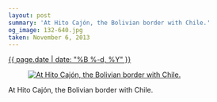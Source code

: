 ```yaml
---
layout: post
summary: 'At Hito Cajón, the Bolivian border with Chile.'
og_image: 132-640.jpg
taken: November 6, 2013
---
```


<div class="post">
 <time>
  <a href="/132">
   {{ page.date | date: "%B %-d, %Y" }}
  </a>
 </time>
 <a href="/132">
  <figure data-taken="11/6/2013">
   <img alt="At Hito Cajón, the Bolivian border with Chile." sizes="(min-width: 700px) 50vw, calc(100vw - 2rem)" src="{{ site.assets_url }}/132-320.jpg" srcset="{{ site.assets_url }}/132-640.jpg 640w, {{ site.assets_url }}/132-480.jpg 480w, {{ site.assets_url }}/132-320.jpg 320w, {{ site.assets_url }}/132-160.jpg 160w"/>
  </figure>
 </a>
 <span>
  At Hito Cajón, the Bolivian border with Chile.
 </span>
</div>
